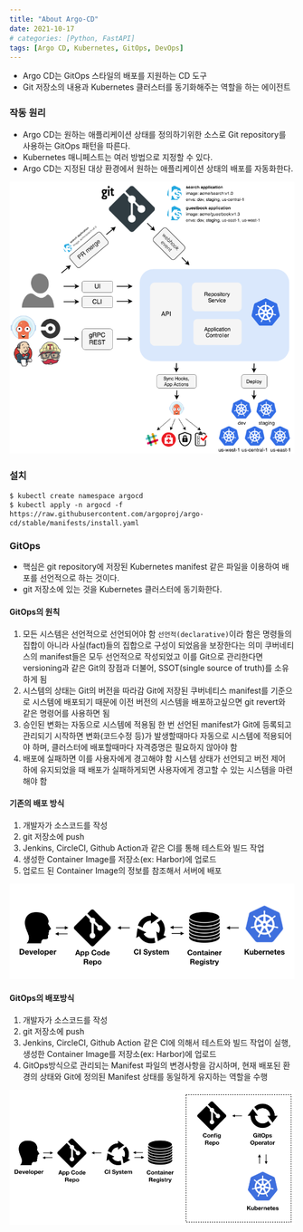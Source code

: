 ```yaml
---
title: "About Argo-CD"
date: 2021-10-17
# categories: [Python, FastAPI]
tags: [Argo CD, Kubernetes, GitOps, DevOps]
---
```


- Argo CD는 GitOps 스타일의 배포를 지원하는 CD 도구
- Git 저장소의 내용과 Kubernetes 클러스터를 동기화해주는 역할을 하는 에이전트

### 작동 원리
- Argo CD는 원하는 애플리케이션 상태를 정의하기위한 소스로 Git repository를 사용하는 GitOps 패턴을 따른다.
- Kubernetes 매니페스트는 여러 방법으로 지정할 수 있다.
- Argo CD는 지정된 대상 환경에서 원하는 애플리케이션 상태의 배포를 자동화한다.

![](/images/kubernetes/argo-cd/argo-cd-architecture.png)

### 설치
```terminal
$ kubectl create namespace argocd
$ kubectl apply -n argocd -f https://raw.githubusercontent.com/argoproj/argo-cd/stable/manifests/install.yaml
```

### GitOps
- 핵심은 git repository에 저장된 Kubernetes manifest 같은 파일을 이용하여 배포를 선언적으로 하는 것이다.
- git 저장소에 있는 것을 Kubernetes 클러스터에 동기화한다.

#### GitOps의 원칙
1. 모든 시스템은 선언적으로 선언되어야 함
`선언적(declarative)`이라 함은 명령들의 집합이 아니라 사실(fact)들의 집합으로 구성이 되었음을 보장한다는 의미
쿠버네티스의 manifest들은 모두 선언적으로 작성되었고 이를 Git으로 관리한다면 versioning과 같은 Git의 장점과 더불어, SSOT(single source of truth)를 소유하게 됨
2. 시스템의 상태는 Git의 버전을 따라감
Git에 저장된 쿠버네티스 manifest를 기준으로 시스템에 배포되기 때문에 이전 버전의 시스템을 배포하고싶으면 git revert와 같은 명령어를 사용하면 됨
3. 승인된 변화는 자동으로 시스템에 적용됨
한 번 선언된 manifest가 Git에 등록되고 관리되기 시작하면 변화(코드수정 등)가 발생할때마다 자동으로 시스템에 적용되어야 하며, 클러스터에 배포할때마다 자격증명은 필요하지 않아야 함
4. 배포에 실패하면 이를 사용자에게 경고해야 함
시스템 상태가 선언되고 버전 제어 하에 유지되었을 때 배포가 실패하게되면 사용자에게 경고할 수 있는 시스템을 마련해야 함

#### 기존의 배포 방식
1. 개발자가 소스코드를 작성
2. git 저장소에 push
3. Jenkins, CircleCI, Github Action과 같은 CI를 통해 테스트와 빌드 작업
4. 생성한 Container Image를 저장소(ex: Harbor)에 업로드
5. 업로드 된 Container Image의 정보를 참조해서 서버에 배포

![](/images/kubernetes/argo-cd/argo-cd-001.png)

#### GitOps의 배포방식
1. 개발자가 소스코드를 작성
2. git 저장소에 push
3. Jenkins, CircleCI, Github Action 같은 CI에 의해서 테스트와 빌드 작업이 실행, 생성한 Container Image를 저장소(ex: Harbor)에 업로드
4. GitOps방식으로 관리되는 Manifest 파일의 변경사항을 감시하며, 현재 배포된 환경의 상태와 Git에 정의된 Manifest 상태를 동일하게 유지하는 역할을 수행

![](/images/kubernetes/argo-cd/argo-cd-002.png)